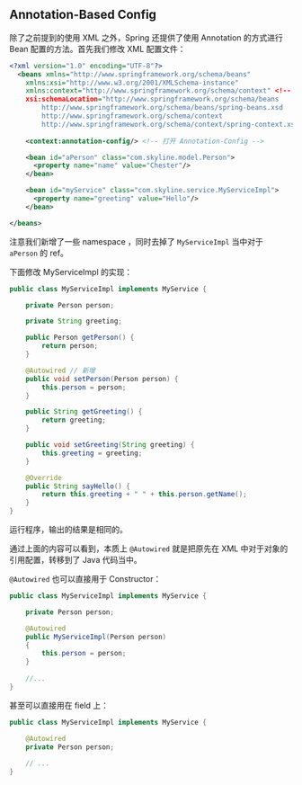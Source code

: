 ## Annotation-Based Config

除了之前提到的使用 XML 之外，Spring 还提供了使用 Annotation 的方式进行 Bean 配置的方法。首先我们修改 XML 配置文件：

```xml
<?xml version="1.0" encoding="UTF-8"?>
  <beans xmlns="http://www.springframework.org/schema/beans"
    xmlns:xsi="http://www.w3.org/2001/XMLSchema-instance"
    xmlns:context="http://www.springframework.org/schema/context" <!-- 新增 -->
    xsi:schemaLocation="http://www.springframework.org/schema/beans
        http://www.springframework.org/schema/beans/spring-beans.xsd
        http://www.springframework.org/schema/context
        http://www.springframework.org/schema/context/spring-context.xsd"> <!-- 新增 -->
    
    <context:annotation-config/> <!-- 打开 Annotation-Config -->

    <bean id="aPerson" class="com.skyline.model.Person">
      <property name="name" value="Chester"/>
    </bean>

    <bean id="myService" class="com.skyline.service.MyServiceImpl">
      <property name="greeting" value="Hello"/>
    </bean>

</beans>
```

注意我们新增了一些 namespace ，同时去掉了 `MyServiceImpl` 当中对于 `aPerson` 的 ref。

下面修改 MyServiceImpl 的实现：

```java
public class MyServiceImpl implements MyService {

    private Person person;

    private String greeting;

    public Person getPerson() {
        return person;
    }

    @Autowired // 新增
    public void setPerson(Person person) {
        this.person = person;
    }

    public String getGreeting() {
        return greeting;
    }

    public void setGreeting(String greeting) {
        this.greeting = greeting;
    }

    @Override
    public String sayHello() {
        return this.greeting + " " + this.person.getName();
    }
}
```

运行程序，输出的结果是相同的。

通过上面的内容可以看到，本质上 `@Autowired` 就是把原先在 XML 中对于对象的引用配置，转移到了 Java 代码当中。

`@Autowired` 也可以直接用于 Constructor：

```java
public class MyServiceImpl implements MyService {

    private Person person;

    @Autowired
    public MyServiceImpl(Person person)
    {
        this.person = person;
    }
    
    //...
}
```

甚至可以直接用在 field 上：

```java
public class MyServiceImpl implements MyService {

    @Autowired
    private Person person;
    
    // ...
}
```